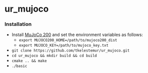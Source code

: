 # ur_mujoco

### Installation
* Install [MuJoCo 200](https://www.roboti.us/index.html) and set the environment variables as follows:
    - `export MUJOCO200_HOME=/path/to/mujoco200_dist`
    - `export MUJOCO_KEY=/path/to/mujoco_key.txt`
* `git clone https://github.com/tkelestemur/ur_mujoco.git`
* `cd ur_mujoco && mkdir build && cd build`
* `cmake .. && make`
* `./basic`